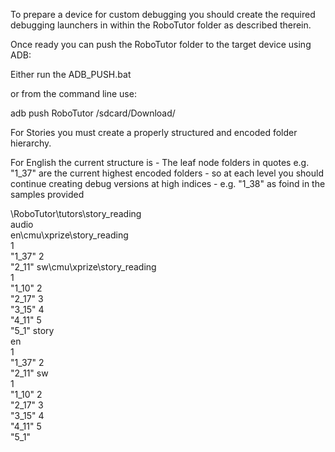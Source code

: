 To prepare a device for custom debugging you should create the required debugging launchers in within the RoboTutor folder as described therein.

Once ready you can push the RoboTutor folder to the target device using ADB:

Either run the ADB_PUSH.bat 

or from the command line use:

adb push RoboTutor /sdcard/Download/


For Stories you must create a properly structured and encoded folder hierarchy.

For English the current structure is - The leaf node folders in quotes e.g. "1_37" are the current highest encoded folders - so at each level you should continue creating debug versions at high indices - e.g. "1_38"  as foind in the samples provided

\RoboTutor\tutors\story_reading\
								audio\
										en\cmu\xprize\story_reading\
																	1\
																		"1_37"
																	2\
																		"2_11"
										sw\cmu\xprize\story_reading\
																	1\
																		"1_10"
																	2\
																		"2_17"
																	3\
																		"3_15"
																	4\
																		"4_11"
																	5\
																		"5_1"
								story\
										en\
											1\
												"1_37"
											2\
												"2_11"
										sw\
											1\
												"1_10"
											2\
												"2_17"
											3\
												"3_15"
											4\
												"4_11"
											5\
												"5_1"											